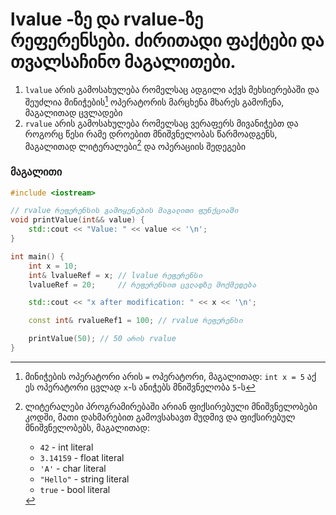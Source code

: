 # lvalue -ზე და rvalue-ზე რეფერენსები. ძირითადი ფაქტები და თვალსაჩინო მაგალითები.

1. `lvalue` არის გამოსახულება რომელსაც ადგილი აქვს მეხსიერებაში და შეუძლია
მინიჭების[^1] ოპერატორის მარცხენა მხარეს გამოჩენა, მაგალითად ცვლადები
2. `rvalue` არის გამოსახულება რომელსაც ვერაფერს მივანიჭებთ და როგორც წესი რამე
დროებით მნიშვნელობას წარმოადგენს, მაგალითად ლიტერალები[^2] და ოპერაციის შედეგები

### მაგალითი
```cpp
#include <iostream>

// rvalue რეფერენსის გამოყენების მაგალითი ფუნქციაში
void printValue(int&& value) {
    std::cout << "Value: " << value << '\n';
}

int main() {
    int x = 10;
    int& lvalueRef = x; // lvalue რეფერენსი
    lvalueRef = 20;     // რეფერენსით ცვლადზე მოქმედება 

    std::cout << "x after modification: " << x << '\n';

    const int& rvalueRef1 = 100; // rvalue რეფერენსი

    printValue(50); // 50 არის rvalue
}
```

[^1]: მინიჭების ოპერატორი არის `=` ოპერატორი, მაგალითად: `int x = 5` აქ ეს
  ოპერატორი ცვლად `x`-ს ანიჭებს მნიშვნელობა `5`-ს
[^2]: ლიტერალები პროგრამირებაში არიან ფიქსირებული მნიშვნელობები კოდში, მათი
  დახმარებით გამოვსახავთ მუდმივ და ფიქსირებულ მნიშვნელობებს, მაგალითად:
    - `42`      - int literal
    - `3.14159` - float literal
    - `'A'`     - char literal
    - `"Hello"` - string literal
    - `true`    - bool literal
